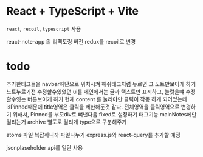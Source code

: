 # React + TypeScript + Vite

`react`, `recoil`, `typescript` 사용

react-note-app 의 리팩토링 버전
redux를 recoil로 변경

# todo

추가한태그들을 navbar하단으로 위치시켜 해쉬태그처럼 누르면 그 노트만보이게 하기
노트누르기전 수정할수있었던 ui를 메인에서는 글과 택스트만 표시하고, 눌럿을떄 수정할수잇는 버튼보이게 하기
현재 content 를 눌러야만 클릭이 작동 하게 되어있는데 isPinned때문에 title영역은 클릭을 제한해둔것 같다. 전체영역을 클릭영역으로 변경하기 위해서, Pinned를 부모div로 뺴낸다음 fixed로 설정하기
태그기능 mainNotes에만 걸리는거 archive 별도로 걸리게 type으로 구분해주기

atoms 파일 복잡하니까 파일나누기
express.js와 react-query를 추가할 예정

jsonplaseholder api를 일단 사용
